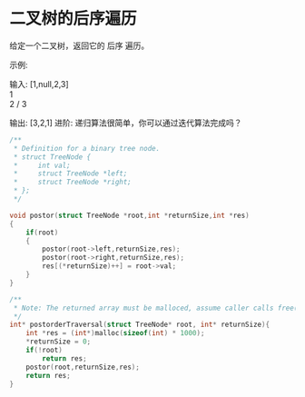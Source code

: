 # 二叉树的后序遍历

给定一个二叉树，返回它的 后序 遍历。

示例:

输入: [1,null,2,3]  
   1
    \
     2
    /
   3 

输出: [3,2,1]
进阶: 递归算法很简单，你可以通过迭代算法完成吗？

```c
/**
 * Definition for a binary tree node.
 * struct TreeNode {
 *     int val;
 *     struct TreeNode *left;
 *     struct TreeNode *right;
 * };
 */

void postor(struct TreeNode *root,int *returnSize,int *res)
{
    if(root)
    {
        postor(root->left,returnSize,res);
        postor(root->right,returnSize,res);
        res[(*returnSize)++] = root->val;
    }
}

/**
 * Note: The returned array must be malloced, assume caller calls free().
 */
int* postorderTraversal(struct TreeNode* root, int* returnSize){
    int *res = (int*)malloc(sizeof(int) * 1000);
    *returnSize = 0;
    if(!root)
        return res;
    postor(root,returnSize,res);
    return res;
}
```

